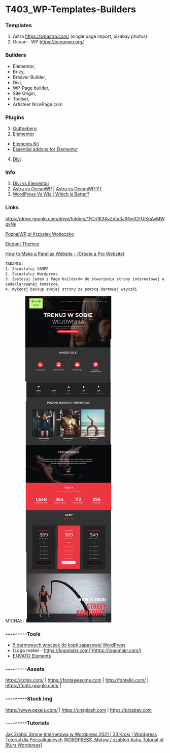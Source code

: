 # T403_WP-Templates-Builders

### Templates

1. Astra https://wpastra.com/ (single page import, pixabay photos)
2. Ocean - WP https://oceanwp.org/ 

### Builders
- Elementor, 
- Brizy, 
- Breaver Builder, 
- Divi, 
- WP-Page builder, 
- Site Origin, 
- Toolset, 
- Artisteer NicePage.com

### Plugins
1. [Guttneberg](https://github.com/WordPress/gutenberg)
2. [Elementor](https://elementor.com/)
* [Elements Kit](https://wpmet.com/plugin/elementskit/)
* [Essential addons for Elementor](https://essential-addons.com/elementor/)
4. [Divi](https://www.elegantthemes.com/gallery/divi/)

### Info
1. [Divi vs Elementor](https://www.youtube.com/watch?v=gvg0ldGN6A0)
2. [Astra vs OceanWP](https://winningwp.com/astra-vs-oceanwp-wordpress-themes/) | [Astra vs OceanWP:YT](https://www.youtube.com/watch?v=rOTPLvExcOA)
4. [WordPress Vs Wix | Which is Better?](https://www.youtube.com/watch?v=8X-FB5JWStg)

### Links
https://drive.google.com/drive/folders/1FCn1K3AvZdta3JRNnfCFUlSqAyMWgxNe

[PoznajWP.pl Krzysiek Wojteczko](https://www.youtube.com/channel/UCc_tRL8AZxPq5A9UZUdqk8g)

[Elegant Themes](https://www.elegantthemes.com)

[How to Make a Parallax Website - (Create a Pro Website)](https://youtu.be/lh8w2upALV8)

```
ZADANIA:
1. Zainstaluj XAMPP
2. Zainstaluj Wordpress
3. Zastosuj jeden z Page builderów do stworzenia strony internetowej o zadeklarowanej tematyce.
4. Wykonaj backup swojej strony za pomocą darmowej wtyczki
```

MICHAŁ:
![MICHAŁ](gigastrona.png)

### ---------Tools
- [5 darmowych wtyczek do kopii zapasowej WordPress](https://jchost.pl/blog/kopia-zapasowa-wordpress/)
- [Logo maker - https://logomakr.com/](https://logomakr.com/)
- [ENVATO Elements](https://elements.envato.com/)
### ---------Assets
https://cdnjs.com/ | https://fontawesome.com | http://fontello.com/ | https://fonts.google.com/ |
### ---------Stock Img
https://www.pexels.com/ | https://unsplash.com | https://pixabay.com
### ---------Tutorials
[Jak Zrobić Stronę Internetową w Wordpress 2021 | 23 Kroki | Wordpress Tutorial dla Początkujących](https://youtu.be/B1N2LYmS2wY)
[WORDPRESS. Motyw / szablon Astra Tutorial pl [Kurs Wordpress]](https://www.youtube.com/watch?v=yS5tXCUWinQ)
